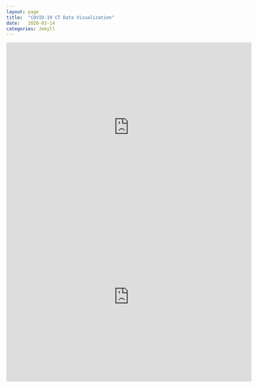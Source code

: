 ```yaml
---
layout: page
title:  "COVID-19 CT Data Visualization"
date:   2020-03-14
categories: Jekyll
---
```


<div align="center">
    <iframe seamless frameborder="0" src="https://public.tableau.com/views/MapofCTCoronavirusCOVID-19ConfirmedCases/CTMapofCOVID-19ConfirmedCases?:embed=yes&:display_count=yes&:showVizHome=no" width = '650' height = '450' scrolling='yes' ></iframe>    
</div> 


<div align="center">
    <iframe seamless frameborder="0" src="https://public.tableau.com/views/CTGraphofCOVID-19ConfirmedCases/CTGraphofCOVID-19ConfirmedCases?:embed=yes&:display_count=yes&:showVizHome=no" width = '650' height = '450' scrolling='yes' ></iframe>    
</div> 
 
